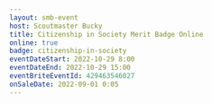 ```yaml
---
layout: smb-event
host: Scoutmaster Bucky
title: Citizenship in Society Merit Badge Online
online: true
badge: citizenship-in-society
eventDateStart: 2022-10-29 8:00
eventDateEnd: 2022-10-29 15:00
eventBriteEventId: 429463546027
onSaleDate: 2022-09-01 0:05
---
```

